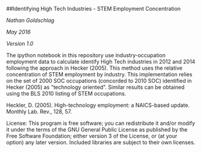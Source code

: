 ##Identifying High Tech Industries - STEM Employment Concentration

*Nathan Goldschlag*

*May 2016*

*Version 1.0*


The ipython notebook in this repository use industry-occupation employment data to calculate identify High Tech industries in 2012 and 2014 following the approach in Hecker (2005). This method uses the relative concentration of STEM employment by industry. This implementation relies on the set of 2000 SOC occupations (concorded to 2010 SOC) identified in Hecker (2005) as "technology oriented". Similar results can be obtained using the BLS 2010 listing of STEM occupations. 

Heckler, D. (2005). High-technology employment: a NAICS-based update. Monthly Lab. Rev., 128, 57.

License: This program is free software; you can redistribute it and/or modify it under the terms of the GNU General Public License as published by the Free Software Foundation; either version 3 of the License, or (at your option) any later version. Included libraries are subject to their own licenses.
